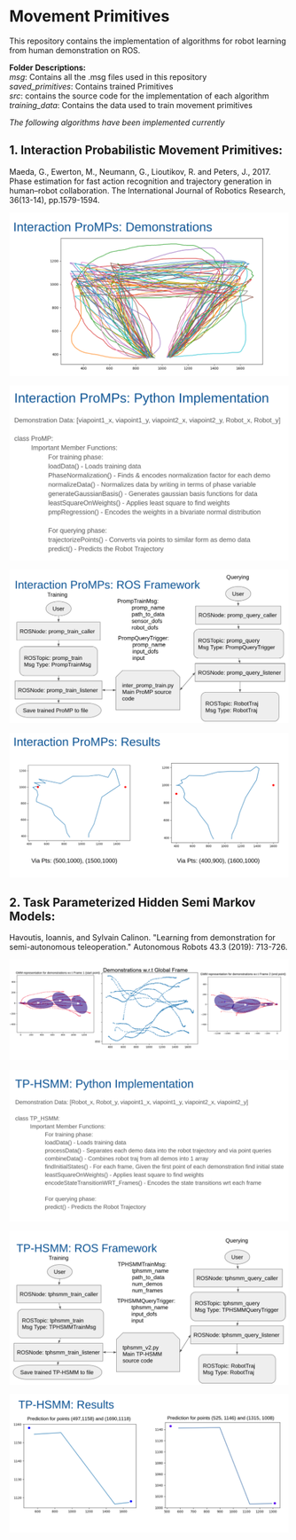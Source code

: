 # Movement Primitives
  
This  repository contains the implementation of algorithms for robot learning from human demonstration on ROS.

**Folder Descriptions:**  
*msg*: Contains all the .msg files used in this repository  
*saved_primitives*: Contains trained Primitives  
*src*: contains the source code for the implementation of each algorithm  
*training_data*: Contains the data used to train movement primitives  

*The following algorithms have been implemented currently*
## 1. Interaction Probabilistic Movement Primitives:
Maeda, G., Ewerton, M., Neumann, G., Lioutikov, R. and Peters, J., 2017. Phase estimation for fast action recognition and trajectory generation in human–robot collaboration. The International Journal of Robotics Research, 36(13-14), pp.1579-1594.

![ProMP Demonstrations](/images/promp_demo2.png)  

![ProMP Python Implementation](/images/promp_python2.png)  

![ProMP ROS Framework](/images/promp_ros2.png)  

![ProMP Results](/images/promp_results2.png)


## 2. Task Parameterized Hidden Semi Markov Models:
Havoutis, Ioannis, and Sylvain Calinon. "Learning from demonstration for semi-autonomous teleoperation." Autonomous Robots 43.3 (2019): 713-726.

![TP-HSMM Demonstrations](/images/tphsmm_demonstrations&gmm.PNG)  

![TP-HSMM Python Implementation](/images/tp-hsmm_python.png)  

![TP-HSMM ROS Framework](/images/tphsmm_ros2.png)  

![TP-HSMM Results](/images/tphsmm_results2.png)
